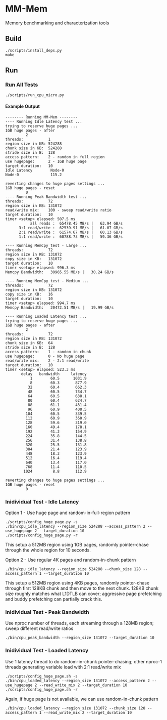 # MM-Mem
Memory benchmarking and characterization tools

## Build
```
./scripts/install_deps.py
make
```

## Run

### Run All Tests
```
./scripts/run_cpu_micro.py
```

#### Example Output
```
-------- Running MM-Mem --------
---- Running Idle Latency test ...
trying to reserve huge pages ...
1GB huge pages - after
         2
threads:           1
region size in KB: 524288
chunk size in KB:  524288
stride size in B:  128
access pattern:    2 - random in full region
use hugepage:      2 - 1GB huge page
target duration:   10
Idle Latency        Node-0
Node-0              115.2

reverting changes to huge pages settings ...
1GB huge pages - reset
         0
---- Running Peak Bandwidth test ...
threads:           72
region size in KB: 131072
read/write mix:    100 - sweep read/write ratio
target duration:   10
timer <setup> elapsed: 507.5 ms
           all reads :  65478.45 MB/s |   63.94 GB/s
      3:1 read/write :  62539.91 MB/s |   61.07 GB/s
      2:1 read/write :  61574.67 MB/s |   60.13 GB/s
      1:1 read/write :  60788.73 MB/s |   59.36 GB/s

---- Running MemCpy test - Large ...
threads:           72
region size in KB: 131072
copy size in KB:   131072
target duration:   10
timer <setup> elapsed: 996.3 ms
Memcpy Bandwidth:   30965.55 MB/s |   30.24 GB/s

---- Running MemCpy test - Medium ...
threads:           72
region size in KB: 131072
copy size in KB:   16
target duration:   10
timer <setup> elapsed: 994.7 ms
Memcpy Bandwidth:   20472.51 MB/s |   19.99 GB/s

---- Running Loaded Latency test ...
trying to reserve huge pages ...
1GB huge pages - after
         2
threads:           72
region size in KB: 131072
chunk size in KB:  64
stride size in B:  128
access pattern:    1 - random in chunk
use hugepage:      0 - No huge page
read/write mix:    2 - 2:1 read/write
target duration:   10
timer <setup> elapsed: 523.3 ms
       delay   bandwidth     latency
           1        60.5      1031.9
           8        60.3       877.9
          32        60.4       662.3
          48        60.5       734.7
          64        60.5       638.1
          80        60.4       624.7
          88        61.1       431.4
          96        60.9       400.5
         104        60.5       339.5
         112        60.9       360.9
         128        59.6       319.0
         160        49.4       178.1
         192        41.3       154.9
         224        35.8       144.5
         256        31.4       138.8
         320        25.5       131.8
         384        21.4       123.9
         448        18.3       123.9
         512        16.4       119.4
         640        13.4       117.0
         768        11.4       110.5
        1024         8.8       112.9

reverting changes to huge pages settings ...
1GB huge pages - reset
         0
```

### Inidividual Test - Idle Latency
Option 1 - Use huge page and random-in-full-region pattern
```
./scripts/config_huge_page.py -s
./bin/cpu_idle_latency --region_size 524288 --access_pattern 2 --use_hugepage 2 --target_duration 10
./scripts/config_huge_page.py -r
```
This setup a 512MB region using 1GB pages, randomly pointer-chase through the whole region for 10 seconds.

Option 2 - Use regular 4K pages and random-in-chunk pattern
```
./bin/cpu_idle_latency --region_size 524288 --chunk_size 128 --access_pattern 1 --target_duration 10
```
This setup a 512MB region using 4KB pages, randomly pointer-chase through first 128KB chunk and then move to the next chunk.
128KB chunk size roughly matches what L1DTLB can cover; aggressive page prefetching and buddy prefetching can partially crack this.

### Inidividual Test - Peak Bandwidth
Use nproc number of threads, each streaming through a 128MB region; sweep different read/write ratios
```
./bin/cpu_peak_bandwidth --region_size 131072 --target_duration 10
```

### Inidividual Test - Loaded Latency
Use 1 latency thread to do random-in-chunk pointer-chasing; other nproc-1 threads generating variable load with 2:1 read/write mix
```
./scripts/config_huge_page.sh -s
./bin/cpu_loaded_latency --region_size 131072 --access_pattern 2 --use_hugepage 2 --read_write_mix 2 --target_duration 10
./scripts/config_huge_page.sh -r
```

Again, if huge page is not available, we can use random-in-chunk pattern
```
./bin/cpu_loaded_latency --region_size 131072 --chunk_size 128 --access_pattern 1 --read_write_mix 2 --target_duration 10
```

